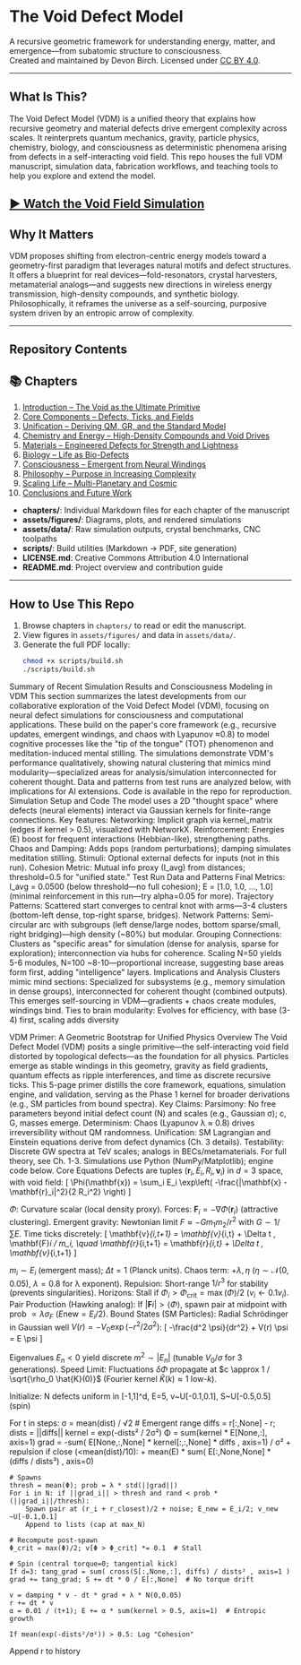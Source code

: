 # The Void Defect Model

A recursive geometric framework for understanding energy, matter, and emergence—from subatomic structure to consciousness.  
Created and maintained by Devon Birch. Licensed under [CC BY 4.0](LICENSE.md).

---

## What Is This?

The Void Defect Model (VDM) is a unified theory that explains how recursive geometry and material defects drive emergent complexity across scales. It reinterprets quantum mechanics, gravity, particle physics, chemistry, biology, and consciousness as deterministic phenomena arising from defects in a self-interacting void field. This repo houses the full VDM manuscript, simulation data, fabrication workflows, and teaching tools to help you explore and extend the model.

[▶ Watch the Void Field Simulation](https://raw.githubusercontent.com/Ordo-Umbra/Void-Defect-Model/main/void_defect_simulation.mp4)
---

## Why It Matters

VDM proposes shifting from electron-centric energy models toward a geometry-first paradigm that leverages natural motifs and defect structures. It offers a blueprint for real devices—fold-resonators, crystal harvesters, metamaterial analogs—and suggests new directions in wireless energy transmission, high-density compounds, and synthetic biology. Philosophically, it reframes the universe as a self-sourcing, purposive system driven by an entropic arrow of complexity.

---

## Repository Contents
## 📚 Chapters

1. [Introduction – The Void as the Ultimate Primitive](Chapter1.md)  
2. [Core Components – Defects, Ticks, and Fields](Chapter2.md)  
3. [Unification – Deriving QM, GR, and the Standard Model](Chapter3.md)  
4. [Chemistry and Energy – High-Density Compounds and Void Drives](Chapter4.md)  
5. [Materials – Engineered Defects for Strength and Lightness](Chapter5.md)  
6. [Biology – Life as Bio-Defects](Chapter6.md)  
7. [Consciousness – Emergent from Neural Windings](Chapter7.md)  
8. [Philosophy – Purpose in Increasing Complexity](Chapter8.md)  
9. [Scaling Life – Multi-Planetary and Cosmic](Chapter9.md)  
10. [Conclusions and Future Work](Chapter10.md)
- **chapters/**: Individual Markdown files for each chapter of the manuscript  
- **assets/figures/**: Diagrams, plots, and rendered simulations  
- **assets/data/**: Raw simulation outputs, crystal benchmarks, CNC toolpaths  
- **scripts/**: Build utilities (Markdown → PDF, site generation)  
- **LICENSE.md**: Creative Commons Attribution 4.0 International  
- **README.md**: Project overview and contribution guide

---

## How to Use This Repo

1. Browse chapters in `chapters/` to read or edit the manuscript.  
2. View figures in `assets/figures/` and data in `assets/data/`.  
3. Generate the full PDF locally:
   ```bash
   chmod +x scripts/build.sh
   ./scripts/build.sh

Summary of Recent Simulation Results and Consciousness Modeling in VDM
This section summarizes the latest developments from our collaborative exploration of the Void Defect Model (VDM), focusing on neural defect simulations for consciousness and computational applications. These build on the paper's core framework (e.g., recursive updates, emergent windings, and chaos with Lyapunov ≈0.8) to model cognitive processes like the "tip of the tongue" (TOT) phenomenon and meditation-induced mental stilling. The simulations demonstrate VDM's performance qualitatively, showing natural clustering that mimics mind modularity—specialized areas for analysis/simulation interconnected for coherent thought. Data and patterns from test runs are analyzed below, with implications for AI extensions. Code is available in the repo for reproduction.
Simulation Setup and Code
The model uses a 2D "thought space" where defects (neural elements) interact via Gaussian kernels for finite-range connections. Key features:
Networking: Implicit graph via kernel_matrix (edges if kernel > 0.5), visualized with NetworkX.
Reinforcement: Energies (E) boost for frequent interactions (Hebbian-like), strengthening paths.
Chaos and Damping: Adds pops (random perturbations); damping simulates meditation stilling.
Stimuli: Optional external defects for inputs (not in this run).
Cohesion Metric: Mutual info proxy (I_avg) from distances; threshold=0.5 for "unified state."
Test Run Data and Patterns
Final Metrics: I_avg = 0.0500 (below threshold—no full cohesion); E = [1.0, 1.0, ..., 1.0] (minimal reinforcement in this run—try alpha=0.05 for more).
Trajectory Patterns: Scattered start converges to central knot with arms—3-4 clusters (bottom-left dense, top-right sparse, bridges).
Network Patterns: Semi-circular arc with subgroups (left dense/large nodes, bottom sparse/small, right bridging)—high density (~80%) but modular.
Grouping Connections: Clusters as "specific areas" for simulation (dense for analysis, sparse for exploration); interconnection via hubs for coherence. Scaling N=50 yields 5-6 modules, N=100 ~8-10—proportional increase, suggesting base areas form first, adding "intelligence" layers.
Implications and Analysis
Clusters mimic mind sections: Specialized for subsystems (e.g., memory simulation in dense groups), interconnected for coherent thought (combined outputs). This emerges self-sourcing in VDM—gradients + chaos create modules, windings bind. Ties to brain modularity: Evolves for efficiency, with base (3-4) first, scaling adds diversity


VDM Primer: A Geometric Bootstrap for Unified Physics
Overview
The Void Defect Model (VDM) posits a single primitive—the self-interacting void field distorted by topological defects—as the foundation for all physics. Particles emerge as stable windings in this geometry, gravity as field gradients, quantum effects as ripple interferences, and time as discrete recursive ticks. This 5-page primer distills the core framework, equations, simulation engine, and validation, serving as the Phase 1 kernel for broader derivations (e.g., SM particles from bound spectra).
Key Claims:
Parsimony: No free parameters beyond initial defect count (N) and scales (e.g., Gaussian σ); c, G, masses emerge.
Determinism: Chaos (Lyapunov λ ≈ 0.8) drives irreversibility without QM randomness.
Unification: SM Lagrangian and Einstein equations derive from defect dynamics (Ch. 3 details).
Testability: Discrete GW spectra at TeV scales; analogs in BECs/metamaterials.
For full theory, see Ch. 1-3. Simulations use Python (NumPy/Matplotlib); engine code below.
Core Equations
Defects are tuples $(\mathbf{r}_i, E_i, R_i, \mathbf{v}_i)$ in $d=3$ space, with void field:
\[
\Phi(\mathbf{x}) = \sum_i E_i \exp\left( -\frac{|\mathbf{x} - \mathbf{r}_i|^2}{2 R_i^2} \right)
\]

$\Phi$: Curvature scalar (local density proxy).
Forces: $\mathbf{F}_i = -\nabla \Phi(\mathbf{r}_i)$ (attractive clustering).
Emergent gravity: Newtonian limit $F \approx -G m_1 m_2 / r^2$ with $G \sim 1 / \sum E$.
Time ticks discretely:
\[
\mathbf{v}_{i,t+1} = \mathbf{v}_{i,t} + \Delta t \, \mathbf{F}_i / m_i, \quad \mathbf{r}_{i,t+1} = \mathbf{r}_{i,t} + \Delta t \, \mathbf{v}_{i,t+1}
\]

$m_i \sim E_i$ (emergent mass); $\Delta t = 1$ (Planck units).
Chaos term: $+\lambda , \eta$ ($\eta \sim \mathcal{N}(0,0.05)$, $\lambda=0.8$ for λ exponent).
Repulsion: Short-range $1/r^3$ for stability (prevents singularities).
Horizons: Stall if $\Phi_i > \Phi_\text{crit} = \max(\Phi)/2$ ($v_i \leftarrow 0.1 v_i$).
Pair Production (Hawking analog): If $|\mathbf{F}i| > \langle \Phi \rangle$, spawn pair at midpoint with prob $\propto \lambda \sigma_F$ ($E\text{new} = E_i / 2$).
Bound States (SM Particles): Radial Schrödinger in Gaussian well $V(r) = -V_0 \exp(-r^2 / 2\sigma^2)$:
\[
-\frac{d^2 \psi}{dr^2} + V(r) \psi = E \psi
\]

Eigenvalues $E_n < 0$ yield discrete $m^2 \sim |E_n|$ (tunable $V_0/\sigma$ for 3 generations).
Speed Limit: Fluctuations $\delta \Phi$ propagate at $c \approx 1 / \sqrt{\rho_0 \hat{K}(0)}$ (Fourier kernel $\hat{K}(k) \approx 1$ low-$k$).

Initialize: N defects uniform in [-1,1]^d, E=5, v~U[-0.1,0.1], S~U[-0.5,0.5] (spin)

For t in steps:
    σ = mean(dist) / √2  # Emergent range
    diffs = r[:,None] - r; dists = ||diffs||
    kernel = exp(-dists² / 2σ²)
    Φ = sum(kernel * E[None,:], axis=1)
    grad = -sum( E[None,:,None] * kernel[:,:,None] * diffs , axis=1) / σ²
    + repulsion if close (<mean(dist)/10): + mean(E) * sum( E[:,None,None] * (diffs / dists³) , axis=0)

    # Spawns
    thresh = mean(Φ); prob = λ * std(||grad||)
    For i in N: if ||grad_i|| > thresh and rand < prob * (||grad_i||/thresh):
        Spawn pair at (r_i + r_closest)/2 + noise; E_new = E_i/2; v_new ~U[-0.1,0.1]
        Append to lists (cap at max_N)

    # Recompute post-spawn
    Φ_crit = max(Φ)/2; v[Φ > Φ_crit] *= 0.1  # Stall

    # Spin (central torque=0; tangential kick)
    If d=3: tang_grad = sum( cross(S[:,None,:], diffs) / dists² , axis=1 )
    grad += tang_grad; S += dt * 0 / E[:,None]  # No torque drift

    v = damping * v - dt * grad + λ * N(0,0.05)
    r += dt * v
    α = 0.01 / (t+1); E += α * sum(kernel > 0.5, axis=1)  # Entropic growth

    If mean(exp(-dists²/σ²)) > 0.5: Log "Cohesion"
Append r to history


